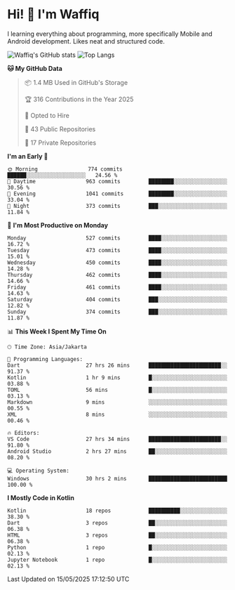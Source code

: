 
# Hi! 👋 I'm Waffiq

I learning everything about programming, more specifically Mobile and Android development. Likes neat and structured code.

<!-- Get to know more about me?

<a href="https://www.linkedin.com/in/waffiqaziz/"><img src="https://img.shields.io/static/v1?label=%20&message=LinkedIn&logo=linkedin&logoColor=white&color=0A66C2&style=for-the-badge" alt="LinkedIn"></a>
<a href="https://www.instagram.com/waffiqaziz/"><img src="https://img.shields.io/static/v1?label=%20&message=instagram&logo=instagram&logoColor=white&labelColor=%23E1306C&color=%23E1306C&style=for-the-badge" alt="Instagram"></a>
<a href="https://web.facebook.com/WaffiqAziz/"><img src="https://img.shields.io/static/v1?label=%20&message=Facebook&logo=facebook&logoColor=white&color=1877F2&style=for-the-badge" alt="Facebook"></a>
<a href="https://twitter.com/waffiqaziz"><img src="https://img.shields.io/static/v1?label=%20&message=X&logo=x&logoColor=white&color=000000&style=for-the-badge" alt="X"></a> -->

![Waffiq's GitHub stats](https://github-readme-stats-eight-theta.vercel.app/api?username=waffiqaziz&show_icons=true&include_all_commits=true&count_private=true&theme=dark)
![Top Langs](https://github-readme-stats.vercel.app/api/top-langs/?username=waffiqaziz&layout=compact&langs_count=8&theme=dark)

<!--START_SECTION:waka-->
**🐱 My GitHub Data** 

> 📦 1.4 MB Used in GitHub's Storage 
 > 
> 🏆 316 Contributions in the Year 2025
 > 
> 💼 Opted to Hire
 > 
> 📜 43 Public Repositories 
 > 
> 🔑 17 Private Repositories 
 > 
**I'm an Early 🐤** 

```text
🌞 Morning                774 commits         ██████░░░░░░░░░░░░░░░░░░░   24.56 % 
🌆 Daytime                963 commits         ████████░░░░░░░░░░░░░░░░░   30.56 % 
🌃 Evening                1041 commits        ████████░░░░░░░░░░░░░░░░░   33.04 % 
🌙 Night                  373 commits         ███░░░░░░░░░░░░░░░░░░░░░░   11.84 % 
```
📅 **I'm Most Productive on Monday** 

```text
Monday                   527 commits         ████░░░░░░░░░░░░░░░░░░░░░   16.72 % 
Tuesday                  473 commits         ████░░░░░░░░░░░░░░░░░░░░░   15.01 % 
Wednesday                450 commits         ████░░░░░░░░░░░░░░░░░░░░░   14.28 % 
Thursday                 462 commits         ████░░░░░░░░░░░░░░░░░░░░░   14.66 % 
Friday                   461 commits         ████░░░░░░░░░░░░░░░░░░░░░   14.63 % 
Saturday                 404 commits         ███░░░░░░░░░░░░░░░░░░░░░░   12.82 % 
Sunday                   374 commits         ███░░░░░░░░░░░░░░░░░░░░░░   11.87 % 
```


📊 **This Week I Spent My Time On** 

```text
🕑︎ Time Zone: Asia/Jakarta

💬 Programming Languages: 
Dart                     27 hrs 26 mins      ███████████████████████░░   91.37 % 
Kotlin                   1 hr 9 mins         █░░░░░░░░░░░░░░░░░░░░░░░░   03.88 % 
TOML                     56 mins             █░░░░░░░░░░░░░░░░░░░░░░░░   03.13 % 
Markdown                 9 mins              ░░░░░░░░░░░░░░░░░░░░░░░░░   00.55 % 
XML                      8 mins              ░░░░░░░░░░░░░░░░░░░░░░░░░   00.46 % 

🔥 Editors: 
VS Code                  27 hrs 34 mins      ███████████████████████░░   91.80 % 
Android Studio           2 hrs 27 mins       ██░░░░░░░░░░░░░░░░░░░░░░░   08.20 % 

💻 Operating System: 
Windows                  30 hrs 2 mins       █████████████████████████   100.00 % 
```

**I Mostly Code in Kotlin** 

```text
Kotlin                   18 repos            ██████████░░░░░░░░░░░░░░░   38.30 % 
Dart                     3 repos             ██░░░░░░░░░░░░░░░░░░░░░░░   06.38 % 
HTML                     3 repos             ██░░░░░░░░░░░░░░░░░░░░░░░   06.38 % 
Python                   1 repo              █░░░░░░░░░░░░░░░░░░░░░░░░   02.13 % 
Jupyter Notebook         1 repo              █░░░░░░░░░░░░░░░░░░░░░░░░   02.13 % 
```




 Last Updated on 15/05/2025 17:12:50 UTC
<!--END_SECTION:waka-->
